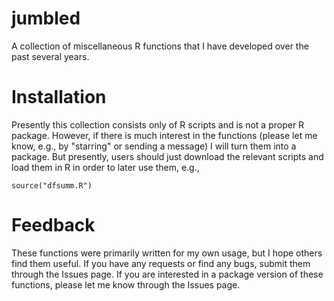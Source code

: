 # jumbled
A collection of miscellaneous R functions that I have developed over the past several years.

# Installation
Presently this collection consists only of R scripts and is not a proper R package.
However, if there is much interest in the functions (please let me know, e.g., by "starring" or sending a message) I will turn them into a package.
But presently, users should just download the relevant scripts and load them in R in order to later use them, e.g.,

```
source("dfsumm.R")
```


# Feedback
These functions were primarily written for my own usage, but I hope others find them useful.
If you have any requests or find any bugs, submit them through the Issues page.
If you are interested in a package version of these functions, please let me know through the Issues page.
